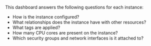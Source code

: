 This dashboard answers the following questions for each instance:

- How is the instance configured?
- What relationships does the instance have with other resources?
- What tags are applied?
- How many CPU cores are present on the instance?
- Which security groups and network interfaces is it attached to?
